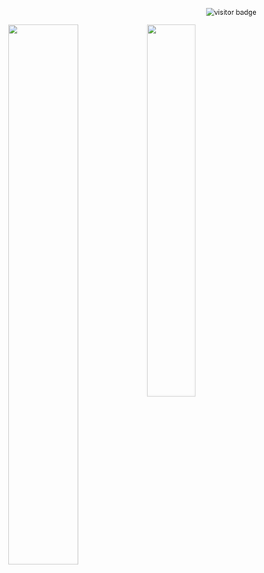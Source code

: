 

<p>
<a href="https://www.linkedin.com/in/glen-buck/">
    
</a>
<img align="right" src="https://visitor-badge.glitch.me/badge?page_id=glenbuck503" alt="visitor badge"/>
</p>
<p align="center">

</p>
<br />
<br />
<div>
<img style="display:inline-block" src="https://github-readme-stats.vercel.app/api//?username=glenbuck503&show_icons=true&count_private=true&theme=midnight-purple" width="53%" />
<img style="display:inline-block; float:right" src="https://github-readme-stats.vercel.app/api/top-langs/?username=glenbuck503&layout=compact&theme=midnight-purple" width="44%"/>
</div>
